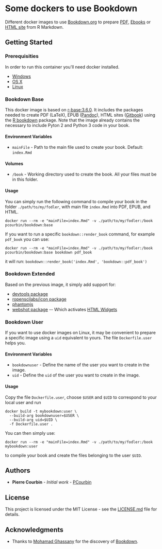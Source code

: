 # Some dockers to use Bookdown

Different docker images to use [Bookdown.org](https://bookdown.org/) to prepare [PDF](https://bookdown.org/yihui/bookdown/latexpdf.html), [Ebooks](https://bookdown.org/yihui/bookdown/e-books.html) or [HTML site](https://bookdown.org/yihui/bookdown/html.html#gitbook-style) from R Markdown.

## Getting Started

### Prerequisities

In order to run this container you'll need docker installed.

* [Windows](https://docs.docker.com/windows/started)
* [OS X](https://docs.docker.com/mac/started/)
* [Linux](https://docs.docker.com/linux/started/)

### Bookdown Base

This docker image is based on [r-base:3.6.0](https://hub.docker.com/_/r-base).
It includes the packages needed to create PDF (LaTeX), EPUB ([Pandoc](https://pandoc.org/)), HTML sites ([Gitbook](https://www.gitbook.com/)) using the [R bookdown](https://bookdown.org/) package.
Note that the image already contains the necessary to include Pyton 2 and Python 3 code in your book.

#### Environment Variables

* `mainFile` - Path to the main file used to create your book. Default: `index.Rmd`

#### Volumes

* `/book` - Working directory used to create the book. All your files must be in this folder.

#### Usage

You can simply run the following command to compile your book in the folder `./path/to/my/fodler`, with main file `index.Rmd` into PDF, EPUB, and HTML.
```shell
docker run --rm -e "mainFile=index.Rmd" -v ./path/to/my/fodler:/book pcourbin/bookdown:base
```

If you want to run a specific `bookdown::render_book` command, for example `pdf_book` you can use:
```shell
docker run --rm -e "mainFile=index.Rmd" -v ./path/to/my/fodler:/book pcourbin/bookdown:base bookdown pdf_book
```
it will run: `bookdown::render_book('index.Rmd', 'bookdown::pdf_book')`

### Bookdown Extended
Based on the previous image, it simply add support for:

* [devtools package](https://cran.r-project.org/web/packages/devtools/index.html)
* [ropenscilabs/icon package](https://github.com/ropenscilabs/icon)
* [phantomjs](http://phantomjs.org/)
* [webshot package](https://cran.r-project.org/web/packages/webshot/index.html) -- Which activates [HTML Widgets](https://bookdown.org/yihui/bookdown/html-widgets.html)

### Bookdown User
If you want to use docker images on Linux, it may be convenient to prepare a specific image using a `uid` equivalent to yours.
The file `Dockerfile.user` helps you.

#### Environment Variables

* `bookdownuser` - Define the name of the user you want to create in the image.
* `uid` - Define the `uid` of the user you want to create in the image.

#### Usage

Copy the file `Dockerfile.user`, choose `$USER` and `$UID` to correspond to your local user and run
```shell
docker build -t mybookdown:user \
  --build-arg bookdownuser=$USER \
  --build-arg uid=$UID \
  -f Dockerfile.user .
```

You can then simply use:
```shell
docker run --rm -e "mainFile=index.Rmd" -v ./path/to/my/fodler:/book mybookdown:user
```
to compile your book and create the files belonging to the user `$UID`.

## Authors

* **Pierre Courbin** - *Initial work* - [PCourbin](https://github.com/pcourbin)

## License

This project is licensed under the MIT License - see the [LICENSE.md](LICENSE.md) file for details.

## Acknowledgments

* Thanks to [Mohamad Ghassany](https://github.com/mghassany) for the discovery of [Bookdown](https://bookdown.org/).
